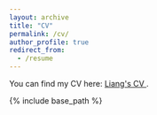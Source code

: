 ```yaml
---
layout: archive
title: "CV"
permalink: /cv/
author_profile: true
redirect_from:
  - /resume
---
```


<div class="wordwrap">You can find my CV here: <a href="{{'http://academicpages.github.io/files/LZ_CV.pdf'}}"> Liang's CV </a>.</div>

{% include base_path %}

